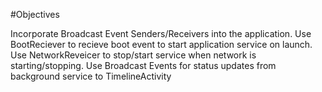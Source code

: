 #Objectives

Incorporate Broadcast Event Senders/Receivers into the application. Use BootReciever to recieve boot event to start application service on launch. Use NetworkReveicer to stop/start service when network is starting/stopping. Use Broadcast Events for status updates from background service to TimelineActivity
